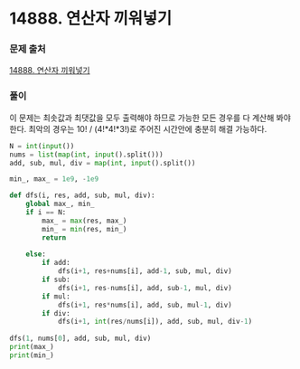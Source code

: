 # 14888. 연산자 끼워넣기


### 문제 출처
[14888. 연산자 끼워넣기](https://www.acmicpc.net/problem/14888)


### 풀이
이 문제는 최솟값과 최댓값을 모두 출력해야 하므로 가능한 모든 경우를 다 계산해 봐야 한다. 최악의 경우는 10! / (4!*4!\*3!)로 주어진 시간안에 충분히 해결 가능하다.

```python
N = int(input())
nums = list(map(int, input().split()))
add, sub, mul, div = map(int, input().split())

min_, max_ = 1e9, -1e9

def dfs(i, res, add, sub, mul, div):
    global max_, min_
    if i == N:
        max_ = max(res, max_)
        min_ = min(res, min_)
        return
    
    else:
        if add:
            dfs(i+1, res+nums[i], add-1, sub, mul, div)
        if sub:
            dfs(i+1, res-nums[i], add, sub-1, mul, div)
        if mul:
            dfs(i+1, res*nums[i], add, sub, mul-1, div)
        if div:
            dfs(i+1, int(res/nums[i]), add, sub, mul, div-1)
    
dfs(1, nums[0], add, sub, mul, div)
print(max_)
print(min_)
```